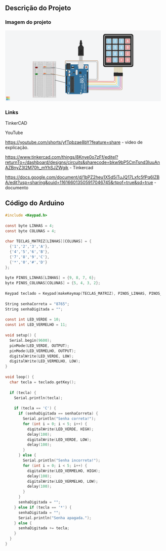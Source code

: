 ## Descrição do Projeto

### Imagem do projeto


![TinkerCAD](./tinkercad.png)

### Links
TinkerCAD

YouTube

https://youtube.com/shorts/yfTpbzae8bY?feature=share -  video de explicação. 

https://www.tinkercad.com/things/8Knye0o7zFf/editel?returnTo=/dashboard/designs/circuits&sharecode=bkw9bP5CmTsnd3IuuAnAZBnyZ3l2M70h_mYhSJZWgik - Tinkercad 

https://docs.google.com/document/d/1bPZ2heu1X5d5iTuJQ17Lxfc5fPq6lZBA/edit?usp=sharing&ouid=116166013505917046745&rtpof=true&sd=true - documento


## Código do Arduino

```c
#include <Keypad.h>

const byte LINHAS = 4;
const byte COLUNAS = 4;

char TECLAS_MATRIZ[LINHAS][COLUNAS] = {
  {'1','2','3','A'},
  {'4','5','6','B'},
  {'7','8','9','C'},
  {'*','0','#','D'}
};

byte PINOS_LINHAS[LINHAS] = {9, 8, 7, 6};
byte PINOS_COLUNAS[COLUNAS] = {5, 4, 3, 2};

Keypad teclado = Keypad(makeKeymap(TECLAS_MATRIZ), PINOS_LINHAS, PINOS_COLUNAS, LINHAS, COLUNAS);

String senhaCorreta = "8765";
String senhaDigitada = "";

const int LED_VERDE = 10;
const int LED_VERMELHO = 11;

void setup() {
  Serial.begin(9600);
  pinMode(LED_VERDE, OUTPUT);
  pinMode(LED_VERMELHO, OUTPUT);
  digitalWrite(LED_VERDE, LOW);
  digitalWrite(LED_VERMELHO, LOW);
}

void loop() {
  char tecla = teclado.getKey();

  if (tecla) {
    Serial.println(tecla);

    if (tecla == 'C') {
      if (senhaDigitada == senhaCorreta) {
        Serial.println("Senha correta!");
        for (int i = 0; i < 5; i++) {
          digitalWrite(LED_VERDE, HIGH);
          delay(100);
          digitalWrite(LED_VERDE, LOW);
          delay(100);
        }
      } else {
        Serial.println("Senha incorreta!");
        for (int i = 0; i < 5; i++) {
          digitalWrite(LED_VERMELHO, HIGH);
          delay(100);
          digitalWrite(LED_VERMELHO, LOW);
          delay(100);
        }
      }
      senhaDigitada = "";
    } else if (tecla == '*') {
      senhaDigitada = "";
      Serial.println("Senha apagada.");
    } else {
      senhaDigitada += tecla;
    }
  }
}


```
